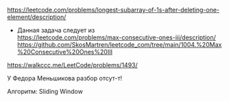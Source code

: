 https://leetcode.com/problems/longest-subarray-of-1s-after-deleting-one-element/description/

- Данная задача следует из  
    https://leetcode.com/problems/max-consecutive-ones-iii/description/  
    https://github.com/SkosMartren/leetcode_com/tree/main/1004.%20Max%20Consecutive%20Ones%20III

https://walkccc.me/LeetCode/problems/1493/

У Федора Меньшикова разбор отсут-т!

Алгоритм: Sliding Window
